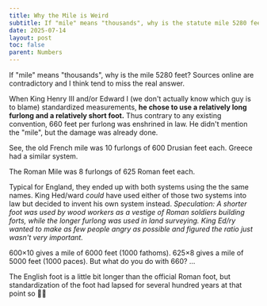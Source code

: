 ```yaml
---
title: Why the Mile is Weird
subtitle: If "mile" means "thousands", why is the statute mile 5280 feet?  
date: 2025-07-14
layout: post
toc: false
parent: Numbers
---
```


<!-- I was curious why the mile is 5280 feet. The Roman mile was 5000 feet exactly.
- There's a old Germanic system of measurement where 600 feet makes a furlong. 
- In Roman units, there are 625 feet in a stadium, and a stadium is 1/8 of a mile.
- Also the Germanic feet are about 10% bigger than the Roman feet 
- Roman soldiers bring their system of measurement to the isles. People keep using Germanic feet for 
- After they withdraw, Roman feet 

Problem 1: There are now two different feet and two different furlongs. The 
Problem 2: There are now two different ratios between feet and furlongs. -->







If "mile" means "thousands", why is the mile 5280 feet?  Sources online are contradictory and I think tend to miss the real answer.

When King Henry III and/or Edward I (we don't actually know which guy is to blame) standardized measurements, **he chose to use a relatively long furlong and a relatively short foot.**
Thus contrary to any existing convention, 660 feet per furlong was enshrined in law. He didn't mention the "mile", but the damage was already done.

See, the old French mile was 10 furlongs of 600 Drusian feet each.  Greece had a similar system.

The Roman Mile was 8 furlongs of 625 Roman feet each. 
<!-- The Roman Mile was 8 stadia (also translated as "furlongs") of 625 Roman feet each. 625×8 gives a mile of 5000 feet (mille passus - 1000 paces).  -->

Typical for England, they ended up with both systems using the the same names. King Hed/ward *could* have used either of those two systems into law but decided to invent his own system instead. 
*Speculation: A shorter foot was used by wood workers as a vestige of Roman soldiers building forts, while the longer furlong was used in land surveying. King Ed/ry wanted to make as few people angry as possible and figured the ratio just wasn't very important.*

600×10 gives a mile of 6000 feet (1000 fathoms). 625×8 gives a mile of 5000 feet (1000 paces). But what do you do with 660? ...

The English foot is a little bit longer than the official Roman foot, but standardization of the foot had lapsed for several hundred years at that point so 🤷‍♀️
<!-- I've seen speculation that the English foot is a compromise between the shorter Roman foot and the longer Drusian foot. -->







<!-- 
Suppose you're the king (we don't know *which* king is to blame) and you want to standardize units. You don't want to mess with the furlong because that's what all the fields are based on, so you have a few options:

- Make the Greek-style system official, establishing a foot as 1/600 of a furlong.
- or Adapt the Roman system, defining the foot as 1/625 of an English furlong. 

Option #2 will give you a foot midway between but there's no standardization right now anyways, so 🤷‍♀️




Speculation: Perhaps carpenters were using the 

The second option  -->





<!-- (Do NOT ask about the Welsh mile.) -->


<!-- The reason is that there were multiple versions of the foot,
and when either King Henry III or King Edward I (we don't know which one to blame), -->

<!-- The reason is that when King... Somebody (Henry III or Edward I - we don't know which one to blame),
standardized English units of length, he opted for a compromise which, like all good compromises, made nobody happy. -->

<!-- In Roman units, a mile is 5000 Roman feet, and a stadium (translated into English as furlong) is 1/8 of a mile. So there are 625 Roman feet in a "furlong". -->
<!-- In Roman units, a mile is 5000 feet, and a stadium is 1/8 of a mile.  -->

<!-- In an another widespread system, the mile is 6000 Drusian feet and the furlong is 1/10 of a mile. So there are 600 Drusian feet in a furlong. -->
<!-- In an another widespread system, the mile is 6000 feet and the furlong is 1/10 of a mile.  -->

<!-- But the Drusian feet are longer  -->

<!-- As always happens with England, they end up with both systems. System number 2 is the one used -->






<!--

The stadium itself comes from Greek units, where its 600 Greek feet. Romans said, eh, call that 1/8 of a mile, nbd.

King We-don't-know-which-one made a bizarre compromise when standardizing units.


[This article from 1883](https://www.cambridge.org/core/journals/proceedings-of-the-royal-society-of-edinburgh/article/abs/2-the-old-english-mile/22BBACEB773956845A86B54F4AD12E49) makes a compelling case that the 10 furlong mile was very common.

[EtymOnline](https://www.etymonline.com/search?q=furlong) says furlong has been used to translate stadium into english since 9th century. 





Drusian


-->